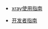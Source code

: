 - [xray使用指南](/tutorial/prepare.md)

[//]: # (- [xmap使用指南]&#40;/xmap/QuickStart.md&#41;)
- [开发者指南](/guide/QuickStart.md)
